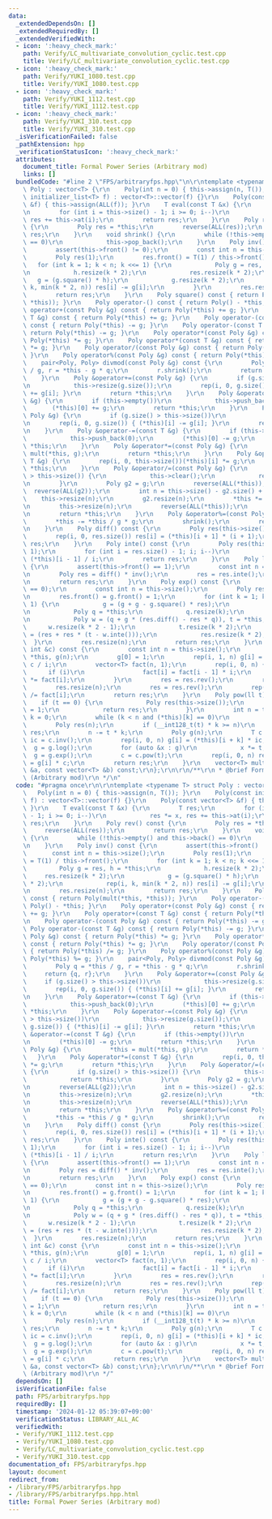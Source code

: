 ```yaml
---
data:
  _extendedDependsOn: []
  _extendedRequiredBy: []
  _extendedVerifiedWith:
  - icon: ':heavy_check_mark:'
    path: Verify/LC_multivariate_convolution_cyclic.test.cpp
    title: Verify/LC_multivariate_convolution_cyclic.test.cpp
  - icon: ':heavy_check_mark:'
    path: Verify/YUKI_1080.test.cpp
    title: Verify/YUKI_1080.test.cpp
  - icon: ':heavy_check_mark:'
    path: Verify/YUKI_1112.test.cpp
    title: Verify/YUKI_1112.test.cpp
  - icon: ':heavy_check_mark:'
    path: Verify/YUKI_310.test.cpp
    title: Verify/YUKI_310.test.cpp
  _isVerificationFailed: false
  _pathExtension: hpp
  _verificationStatusIcon: ':heavy_check_mark:'
  attributes:
    document_title: Formal Power Series (Arbitrary mod)
    links: []
  bundledCode: "#line 2 \"FPS/arbitraryfps.hpp\"\n\r\ntemplate <typename T> struct\
    \ Poly : vector<T> {\r\n    Poly(int n = 0) { this->assign(n, T()); }\r\n    Poly(const\
    \ initializer_list<T> f) : vector<T>::vector(f) {}\r\n    Poly(const vector<T>\
    \ &f) { this->assign(ALL(f)); }\r\n    T eval(const T &x) {\r\n        T res;\r\
    \n        for (int i = this->size() - 1; i >= 0; i--)\r\n            res *= x,\
    \ res += this->at(i);\r\n        return res;\r\n    }\r\n    Poly rev() const\
    \ {\r\n        Poly res = *this;\r\n        reverse(ALL(res));\r\n        return\
    \ res;\r\n    }\r\n    void shrink() {\r\n        while (!this->empty() and this->back()\
    \ == 0)\r\n            this->pop_back();\r\n    }\r\n    Poly inv() const {\r\n\
    \        assert(this->front() != 0);\r\n        const int n = this->size();\r\n\
    \        Poly res(1);\r\n        res.front() = T(1) / this->front();\r\n     \
    \   for (int k = 1; k < n; k <<= 1) {\r\n            Poly g = res, h = *this;\r\
    \n            h.resize(k * 2);\r\n            res.resize(k * 2);\r\n         \
    \   g = (g.square() * h);\r\n            g.resize(k * 2);\r\n            rep(i,\
    \ k, min(k * 2, n)) res[i] -= g[i];\r\n        }\r\n        res.resize(n);\r\n\
    \        return res;\r\n    }\r\n    Poly square() const { return Poly(mult(*this,\
    \ *this)); }\r\n    Poly operator-() const { return Poly() - *this; }\r\n    Poly\
    \ operator+(const Poly &g) const { return Poly(*this) += g; }\r\n    Poly operator+(const\
    \ T &g) const { return Poly(*this) += g; }\r\n    Poly operator-(const Poly &g)\
    \ const { return Poly(*this) -= g; }\r\n    Poly operator-(const T &g) const {\
    \ return Poly(*this) -= g; }\r\n    Poly operator*(const Poly &g) const { return\
    \ Poly(*this) *= g; }\r\n    Poly operator*(const T &g) const { return Poly(*this)\
    \ *= g; }\r\n    Poly operator/(const Poly &g) const { return Poly(*this) /= g;\
    \ }\r\n    Poly operator%(const Poly &g) const { return Poly(*this) %= g; }\r\n\
    \    pair<Poly, Poly> divmod(const Poly &g) const {\r\n        Poly q = *this\
    \ / g, r = *this - g * q;\r\n        r.shrink();\r\n        return {q, r};\r\n\
    \    }\r\n    Poly &operator+=(const Poly &g) {\r\n        if (g.size() > this->size())\r\
    \n            this->resize(g.size());\r\n        rep(i, 0, g.size()) { (*this)[i]\
    \ += g[i]; }\r\n        return *this;\r\n    }\r\n    Poly &operator+=(const T\
    \ &g) {\r\n        if (this->empty())\r\n            this->push_back(0);\r\n \
    \       (*this)[0] += g;\r\n        return *this;\r\n    }\r\n    Poly &operator-=(const\
    \ Poly &g) {\r\n        if (g.size() > this->size())\r\n            this->resize(g.size());\r\
    \n        rep(i, 0, g.size()) { (*this)[i] -= g[i]; }\r\n        return *this;\r\
    \n    }\r\n    Poly &operator-=(const T &g) {\r\n        if (this->empty())\r\n\
    \            this->push_back(0);\r\n        (*this)[0] -= g;\r\n        return\
    \ *this;\r\n    }\r\n    Poly &operator*=(const Poly &g) {\r\n        *this =\
    \ mult(*this, g);\r\n        return *this;\r\n    }\r\n    Poly &operator*=(const\
    \ T &g) {\r\n        rep(i, 0, this->size())(*this)[i] *= g;\r\n        return\
    \ *this;\r\n    }\r\n    Poly &operator/=(const Poly &g) {\r\n        if (g.size()\
    \ > this->size()) {\r\n            this->clear();\r\n            return *this;\r\
    \n        }\r\n        Poly g2 = g;\r\n        reverse(ALL(*this));\r\n      \
    \  reverse(ALL(g2));\r\n        int n = this->size() - g2.size() + 1;\r\n    \
    \    this->resize(n);\r\n        g2.resize(n);\r\n        *this *= g2.inv();\r\
    \n        this->resize(n);\r\n        reverse(ALL(*this));\r\n        shrink();\r\
    \n        return *this;\r\n    }\r\n    Poly &operator%=(const Poly &g) {\r\n\
    \        *this -= *this / g * g;\r\n        shrink();\r\n        return *this;\r\
    \n    }\r\n    Poly diff() const {\r\n        Poly res(this->size() - 1);\r\n\
    \        rep(i, 0, res.size()) res[i] = (*this)[i + 1] * (i + 1);\r\n        return\
    \ res;\r\n    }\r\n    Poly inte() const {\r\n        Poly res(this->size() +\
    \ 1);\r\n        for (int i = res.size() - 1; i; i--)\r\n            res[i] =\
    \ (*this)[i - 1] / i;\r\n        return res;\r\n    }\r\n    Poly log() const\
    \ {\r\n        assert(this->front() == 1);\r\n        const int n = this->size();\r\
    \n        Poly res = diff() * inv();\r\n        res = res.inte();\r\n        res.resize(n);\r\
    \n        return res;\r\n    }\r\n    Poly exp() const {\r\n        assert(this->front()\
    \ == 0);\r\n        const int n = this->size();\r\n        Poly res(1), g(1);\r\
    \n        res.front() = g.front() = 1;\r\n        for (int k = 1; k < n; k <<=\
    \ 1) {\r\n            g = (g + g - g.square() * res);\r\n            g.resize(k);\r\
    \n            Poly q = *this;\r\n            q.resize(k);\r\n            q = q.diff();\r\
    \n            Poly w = (q + g * (res.diff() - res * q)), t = *this;\r\n      \
    \      w.resize(k * 2 - 1);\r\n            t.resize(k * 2);\r\n            res\
    \ = (res + res * (t - w.inte()));\r\n            res.resize(k * 2);\r\n      \
    \  }\r\n        res.resize(n);\r\n        return res;\r\n    }\r\n    Poly shift(const\
    \ int &c) const {\r\n        const int n = this->size();\r\n        Poly res =\
    \ *this, g(n);\r\n        g[0] = 1;\r\n        rep(i, 1, n) g[i] = g[i - 1] *\
    \ c / i;\r\n        vector<T> fact(n, 1);\r\n        rep(i, 0, n) {\r\n      \
    \      if (i)\r\n                fact[i] = fact[i - 1] * i;\r\n            res[i]\
    \ *= fact[i];\r\n        }\r\n        res = res.rev();\r\n        res *= g;\r\n\
    \        res.resize(n);\r\n        res = res.rev();\r\n        rep(i, 0, n) res[i]\
    \ /= fact[i];\r\n        return res;\r\n    }\r\n    Poly pow(ll t) {\r\n    \
    \    if (t == 0) {\r\n            Poly res(this->size());\r\n            res[0]\
    \ = 1;\r\n            return res;\r\n        }\r\n        int n = this->size(),\
    \ k = 0;\r\n        while (k < n and (*this)[k] == 0)\r\n            k++;\r\n\
    \        Poly res(n);\r\n        if (__int128_t(t) * k >= n)\r\n            return\
    \ res;\r\n        n -= t * k;\r\n        Poly g(n);\r\n        T c = (*this)[k],\
    \ ic = c.inv();\r\n        rep(i, 0, n) g[i] = (*this)[i + k] * ic;\r\n      \
    \  g = g.log();\r\n        for (auto &x : g)\r\n            x *= t;\r\n      \
    \  g = g.exp();\r\n        c = c.pow(t);\r\n        rep(i, 0, n) res[i + t * k]\
    \ = g[i] * c;\r\n        return res;\r\n    }\r\n    vector<T> mult(const vector<T>\
    \ &a, const vector<T> &b) const;\r\n};\r\n\r\n/**\r\n * @brief Formal Power Series\
    \ (Arbitrary mod)\r\n */\n"
  code: "#pragma once\r\n\r\ntemplate <typename T> struct Poly : vector<T> {\r\n \
    \   Poly(int n = 0) { this->assign(n, T()); }\r\n    Poly(const initializer_list<T>\
    \ f) : vector<T>::vector(f) {}\r\n    Poly(const vector<T> &f) { this->assign(ALL(f));\
    \ }\r\n    T eval(const T &x) {\r\n        T res;\r\n        for (int i = this->size()\
    \ - 1; i >= 0; i--)\r\n            res *= x, res += this->at(i);\r\n        return\
    \ res;\r\n    }\r\n    Poly rev() const {\r\n        Poly res = *this;\r\n   \
    \     reverse(ALL(res));\r\n        return res;\r\n    }\r\n    void shrink()\
    \ {\r\n        while (!this->empty() and this->back() == 0)\r\n            this->pop_back();\r\
    \n    }\r\n    Poly inv() const {\r\n        assert(this->front() != 0);\r\n \
    \       const int n = this->size();\r\n        Poly res(1);\r\n        res.front()\
    \ = T(1) / this->front();\r\n        for (int k = 1; k < n; k <<= 1) {\r\n   \
    \         Poly g = res, h = *this;\r\n            h.resize(k * 2);\r\n       \
    \     res.resize(k * 2);\r\n            g = (g.square() * h);\r\n            g.resize(k\
    \ * 2);\r\n            rep(i, k, min(k * 2, n)) res[i] -= g[i];\r\n        }\r\
    \n        res.resize(n);\r\n        return res;\r\n    }\r\n    Poly square()\
    \ const { return Poly(mult(*this, *this)); }\r\n    Poly operator-() const { return\
    \ Poly() - *this; }\r\n    Poly operator+(const Poly &g) const { return Poly(*this)\
    \ += g; }\r\n    Poly operator+(const T &g) const { return Poly(*this) += g; }\r\
    \n    Poly operator-(const Poly &g) const { return Poly(*this) -= g; }\r\n   \
    \ Poly operator-(const T &g) const { return Poly(*this) -= g; }\r\n    Poly operator*(const\
    \ Poly &g) const { return Poly(*this) *= g; }\r\n    Poly operator*(const T &g)\
    \ const { return Poly(*this) *= g; }\r\n    Poly operator/(const Poly &g) const\
    \ { return Poly(*this) /= g; }\r\n    Poly operator%(const Poly &g) const { return\
    \ Poly(*this) %= g; }\r\n    pair<Poly, Poly> divmod(const Poly &g) const {\r\n\
    \        Poly q = *this / g, r = *this - g * q;\r\n        r.shrink();\r\n   \
    \     return {q, r};\r\n    }\r\n    Poly &operator+=(const Poly &g) {\r\n   \
    \     if (g.size() > this->size())\r\n            this->resize(g.size());\r\n\
    \        rep(i, 0, g.size()) { (*this)[i] += g[i]; }\r\n        return *this;\r\
    \n    }\r\n    Poly &operator+=(const T &g) {\r\n        if (this->empty())\r\n\
    \            this->push_back(0);\r\n        (*this)[0] += g;\r\n        return\
    \ *this;\r\n    }\r\n    Poly &operator-=(const Poly &g) {\r\n        if (g.size()\
    \ > this->size())\r\n            this->resize(g.size());\r\n        rep(i, 0,\
    \ g.size()) { (*this)[i] -= g[i]; }\r\n        return *this;\r\n    }\r\n    Poly\
    \ &operator-=(const T &g) {\r\n        if (this->empty())\r\n            this->push_back(0);\r\
    \n        (*this)[0] -= g;\r\n        return *this;\r\n    }\r\n    Poly &operator*=(const\
    \ Poly &g) {\r\n        *this = mult(*this, g);\r\n        return *this;\r\n \
    \   }\r\n    Poly &operator*=(const T &g) {\r\n        rep(i, 0, this->size())(*this)[i]\
    \ *= g;\r\n        return *this;\r\n    }\r\n    Poly &operator/=(const Poly &g)\
    \ {\r\n        if (g.size() > this->size()) {\r\n            this->clear();\r\n\
    \            return *this;\r\n        }\r\n        Poly g2 = g;\r\n        reverse(ALL(*this));\r\
    \n        reverse(ALL(g2));\r\n        int n = this->size() - g2.size() + 1;\r\
    \n        this->resize(n);\r\n        g2.resize(n);\r\n        *this *= g2.inv();\r\
    \n        this->resize(n);\r\n        reverse(ALL(*this));\r\n        shrink();\r\
    \n        return *this;\r\n    }\r\n    Poly &operator%=(const Poly &g) {\r\n\
    \        *this -= *this / g * g;\r\n        shrink();\r\n        return *this;\r\
    \n    }\r\n    Poly diff() const {\r\n        Poly res(this->size() - 1);\r\n\
    \        rep(i, 0, res.size()) res[i] = (*this)[i + 1] * (i + 1);\r\n        return\
    \ res;\r\n    }\r\n    Poly inte() const {\r\n        Poly res(this->size() +\
    \ 1);\r\n        for (int i = res.size() - 1; i; i--)\r\n            res[i] =\
    \ (*this)[i - 1] / i;\r\n        return res;\r\n    }\r\n    Poly log() const\
    \ {\r\n        assert(this->front() == 1);\r\n        const int n = this->size();\r\
    \n        Poly res = diff() * inv();\r\n        res = res.inte();\r\n        res.resize(n);\r\
    \n        return res;\r\n    }\r\n    Poly exp() const {\r\n        assert(this->front()\
    \ == 0);\r\n        const int n = this->size();\r\n        Poly res(1), g(1);\r\
    \n        res.front() = g.front() = 1;\r\n        for (int k = 1; k < n; k <<=\
    \ 1) {\r\n            g = (g + g - g.square() * res);\r\n            g.resize(k);\r\
    \n            Poly q = *this;\r\n            q.resize(k);\r\n            q = q.diff();\r\
    \n            Poly w = (q + g * (res.diff() - res * q)), t = *this;\r\n      \
    \      w.resize(k * 2 - 1);\r\n            t.resize(k * 2);\r\n            res\
    \ = (res + res * (t - w.inte()));\r\n            res.resize(k * 2);\r\n      \
    \  }\r\n        res.resize(n);\r\n        return res;\r\n    }\r\n    Poly shift(const\
    \ int &c) const {\r\n        const int n = this->size();\r\n        Poly res =\
    \ *this, g(n);\r\n        g[0] = 1;\r\n        rep(i, 1, n) g[i] = g[i - 1] *\
    \ c / i;\r\n        vector<T> fact(n, 1);\r\n        rep(i, 0, n) {\r\n      \
    \      if (i)\r\n                fact[i] = fact[i - 1] * i;\r\n            res[i]\
    \ *= fact[i];\r\n        }\r\n        res = res.rev();\r\n        res *= g;\r\n\
    \        res.resize(n);\r\n        res = res.rev();\r\n        rep(i, 0, n) res[i]\
    \ /= fact[i];\r\n        return res;\r\n    }\r\n    Poly pow(ll t) {\r\n    \
    \    if (t == 0) {\r\n            Poly res(this->size());\r\n            res[0]\
    \ = 1;\r\n            return res;\r\n        }\r\n        int n = this->size(),\
    \ k = 0;\r\n        while (k < n and (*this)[k] == 0)\r\n            k++;\r\n\
    \        Poly res(n);\r\n        if (__int128_t(t) * k >= n)\r\n            return\
    \ res;\r\n        n -= t * k;\r\n        Poly g(n);\r\n        T c = (*this)[k],\
    \ ic = c.inv();\r\n        rep(i, 0, n) g[i] = (*this)[i + k] * ic;\r\n      \
    \  g = g.log();\r\n        for (auto &x : g)\r\n            x *= t;\r\n      \
    \  g = g.exp();\r\n        c = c.pow(t);\r\n        rep(i, 0, n) res[i + t * k]\
    \ = g[i] * c;\r\n        return res;\r\n    }\r\n    vector<T> mult(const vector<T>\
    \ &a, const vector<T> &b) const;\r\n};\r\n\r\n/**\r\n * @brief Formal Power Series\
    \ (Arbitrary mod)\r\n */"
  dependsOn: []
  isVerificationFile: false
  path: FPS/arbitraryfps.hpp
  requiredBy: []
  timestamp: '2024-01-12 05:39:07+09:00'
  verificationStatus: LIBRARY_ALL_AC
  verifiedWith:
  - Verify/YUKI_1112.test.cpp
  - Verify/YUKI_1080.test.cpp
  - Verify/LC_multivariate_convolution_cyclic.test.cpp
  - Verify/YUKI_310.test.cpp
documentation_of: FPS/arbitraryfps.hpp
layout: document
redirect_from:
- /library/FPS/arbitraryfps.hpp
- /library/FPS/arbitraryfps.hpp.html
title: Formal Power Series (Arbitrary mod)
---
```

